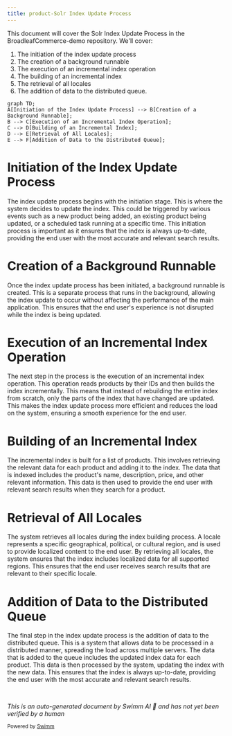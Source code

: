 ```yaml
---
title: product-Solr Index Update Process
---
```

This document will cover the Solr Index Update Process in the BroadleafCommerce-demo repository. We'll cover:

1. The initiation of the index update process
2. The creation of a background runnable
3. The execution of an incremental index operation
4. The building of an incremental index
5. The retrieval of all locales
6. The addition of data to the distributed queue.

```mermaid
graph TD;
A[Initiation of the Index Update Process] --> B[Creation of a Background Runnable];
B --> C[Execution of an Incremental Index Operation];
C --> D[Building of an Incremental Index];
D --> E[Retrieval of All Locales];
E --> F[Addition of Data to the Distributed Queue];
```

# Initiation of the Index Update Process

The index update process begins with the initiation stage. This is where the system decides to update the index. This could be triggered by various events such as a new product being added, an existing product being updated, or a scheduled task running at a specific time. This initiation process is important as it ensures that the index is always up-to-date, providing the end user with the most accurate and relevant search results.

# Creation of a Background Runnable

Once the index update process has been initiated, a background runnable is created. This is a separate process that runs in the background, allowing the index update to occur without affecting the performance of the main application. This ensures that the end user's experience is not disrupted while the index is being updated.

# Execution of an Incremental Index Operation

The next step in the process is the execution of an incremental index operation. This operation reads products by their IDs and then builds the index incrementally. This means that instead of rebuilding the entire index from scratch, only the parts of the index that have changed are updated. This makes the index update process more efficient and reduces the load on the system, ensuring a smooth experience for the end user.

# Building of an Incremental Index

The incremental index is built for a list of products. This involves retrieving the relevant data for each product and adding it to the index. The data that is indexed includes the product's name, description, price, and other relevant information. This data is then used to provide the end user with relevant search results when they search for a product.

# Retrieval of All Locales

The system retrieves all locales during the index building process. A locale represents a specific geographical, political, or cultural region, and is used to provide localized content to the end user. By retrieving all locales, the system ensures that the index includes localized data for all supported regions. This ensures that the end user receives search results that are relevant to their specific locale.

# Addition of Data to the Distributed Queue

The final step in the index update process is the addition of data to the distributed queue. This is a system that allows data to be processed in a distributed manner, spreading the load across multiple servers. The data that is added to the queue includes the updated index data for each product. This data is then processed by the system, updating the index with the new data. This ensures that the index is always up-to-date, providing the end user with the most accurate and relevant search results.

&nbsp;

*This is an auto-generated document by Swimm AI 🌊 and has not yet been verified by a human*

<SwmMeta version="3.0.0" repo-id="Z2l0aHViJTNBJTNBQnJvYWRsZWFmQ29tbWVyY2UtZGVtbyUzQSUzQWdpbGFkbmF2b3Q=" repo-name="BroadleafCommerce-demo" doc-type="product-flows"><sup>Powered by [Swimm](/)</sup></SwmMeta>
